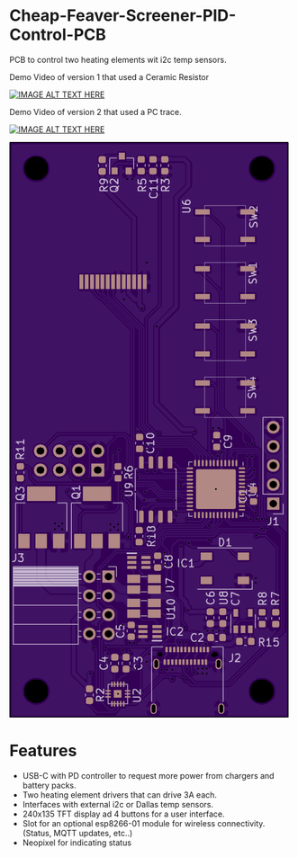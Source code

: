 # Cheap-Feaver-Screener-PID-Control-PCB
PCB to control two heating elements wit i2c temp sensors.

Demo Video of version 1 that used a Ceramic Resistor

[![IMAGE ALT TEXT HERE](https://img.youtube.com/vi/IRxbQEMiYrg/0.jpg)](https://youtu.be/IRxbQEMiYrg?t=2844)

Demo Video of version 2 that used a PC trace.

[![IMAGE ALT TEXT HERE](https://img.youtube.com/vi/efQGo4ABkNo/0.jpg)](https://youtu.be/efQGo4ABkNo?t=1757)


![Image of board](board.png)

# Features
 * USB-C with PD controller to request more power from chargers and battery packs.
 * Two heating element drivers that can drive 3A each.
 * Interfaces with external i2c or Dallas temp sensors.
 * 240x135 TFT display ad 4 buttons for a user interface.
 * Slot for an optional esp8266-01 module for wireless connectivity. (Status, MQTT updates, etc..)
 * Neopixel for indicating status
